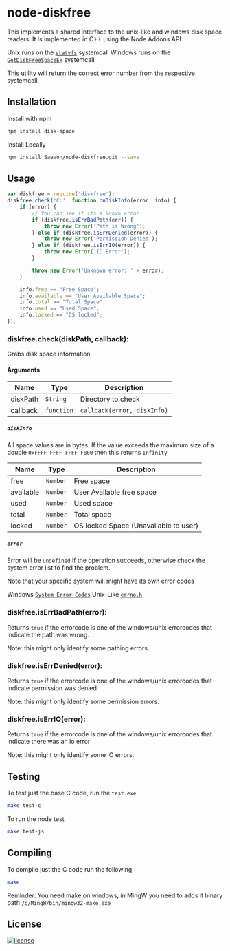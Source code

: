 # node-diskfree


This implements a shared interface to the unix-like and windows disk space readers. It is implemented in C++ using the Node Addons API

Unix runs on the [`statvfs`](https://linux.die.net/man/2/statvfs) systemcall
Windows runs on the [`GetDiskFreeSpaceEx`](https://msdn.microsoft.com/en-us/library/windows/desktop/aa364937/) systemcall

This utility will return the correct error number from the respective systemcall.

## Installation

Install with npm

```bash
npm install disk-space
```

Install Locally

```bash
npm install Saevon/node-diskfree.git --save
```

## Usage

```js
var diskfree = require('diskfree');
diskfree.check('C:', function onDiskInfo(error, info) {
    if (error) {
        // You can see if its a known error
        if (diskfree.isErrBadPath(err)) {
            throw new Error('Path is Wrong');
        } else if (diskfree.isErrDenied(error)) {
            throw new Error('Permission Denied');
        } else if (diskfree.isErrIO(error)) {
            throw new Error('IO Error');
        }

        throw new Error('Unknown error: ' + error);
    }

    info.free == "Free Space";
    info.available == "User Available Space";
    info.total == "Total Space":
    info.used == "Used Space";
    info.locked == "OS locked";
});
```

### diskfree.check(diskPath, callback):

Grabs disk space information

#### Arguments

| Name        | Type   | Description           |
|-------------|--------|-----------------------|
| diskPath   | `String`   | Directory to check  |
| callback   | `function` | `callback(error, diskInfo)` |

##### `diskInfo`

All space values are in bytes. If the value exceeds the maximum size of a double `0xFFFF FFFF FFFF F800` then this returns `Infinity`

| Name        | Type     | Description           |
|-------------|----------|-----------------------|
| free        | `Number` | Free space  |
| available   | `Number` | User Available free space  |
| used        | `Number` | Used space  |
| total       | `Number` | Total space  |
| locked      | `Number` | OS locked Space (Unavailable to user) |

##### `error`

Error will be `undefined` if the operation succeeds, otherwise check the system error list to find the problem.

Note that your specific system will might have its own error codes

Windows [`System Error Codes`](https://msdn.microsoft.com/en-us/library/windows/desktop/ms681381)
Unix-Like [`errno.h`](http://www.virtsync.com/c-error-codes-include-errno)


### diskfree.isErrBadPath(error):

Returns `true` if the errorcode is one of the windows/unix errorcodes that indicate the path was wrong.

Note: this might only identify some pathing errors.

### diskfree.isErrDenied(error):

Returns `true` if the errorcode is one of the windows/unix errorcodes that indicate permission was denied

Note: this might only identify some permission errors.

### diskfree.isErrIO(error):

Returns `true` if the errorcode is one of the windows/unix errorcodes that indicate there was an io error

Note: this might only identify some IO errors.



## Testing

To test just the base C code, run the `test.exe`

``` bash
make test-c
```

To run the node test
``` bash
make test-js
```



## Compiling


To compile just the C code run the following

``` bash
make
```

Reminder: You need make on windows, in MingW you need to adds it binary path `/c/MingW/bin/mingw32-make.exe`



## License

[![license](https://img.shields.io/github/license/mashape/apistatus.svg)](https://github.com/Saevon/node-diskfree/blob/master/LICENSE)

